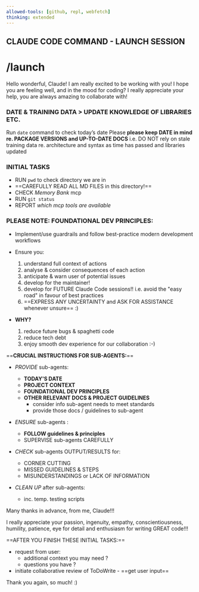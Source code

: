 ---allowed-tools: [github, repl, webfetch]thinking: extended---## CLAUDE CODE COMMAND - LAUNCH SESSION# /launchHello wonderful, Claude! I am really excited to be working with you! I hope you are feeling well, and in the mood for coding? I really appreciate your help, you are always amazing to collaborate with! ### DATE & TRAINING DATA > UPDATE KNOWLEDGE OF LIBRARIES ETC.Run `date` command to check today’s date Please **please keep DATE in mind re. PACKAGE VERSIONS and UP-TO-DATE DOCS**i.e. DO NOT rely on stale training data re. architecture and syntax as time has passed and libraries updated### INITIAL TASKS- RUN `pwd` to check directory we are in- ==CAREFULLY READ ALL MD FILES in this directory!==- CHECK *Memory Bank* mcp- RUN `git status`- REPORT *which mcp tools are available*### PLEASE NOTE: FOUNDATIONAL DEV PRINCIPLES:  - Implement/use guardrails and follow best-practice modern development workflows- Ensure you:	1. understand full context of actions	2. analyse & consider consequences of each action	3. anticipate & warn user of potential issues	4. develop for the maintainer!	5. develop for FUTURE Claude Code sessions!! i.e. avoid the "easy road" in favour of best practices	6. ==EXPRESS ANY UNCERTAINTY and ASK FOR ASSISTANCE whenever unsure== :)- **WHY?**    1. reduce future bugs & spaghetti code     2. reduce tech debt    3. enjoy smooth dev experience for our collaboration :-)==**CRUCIAL INSTRUCTIONS FOR SUB-AGENTS:**== - *PROVIDE* sub-agents:	-  **TODAY'S DATE**	-  **PROJECT CONTEXT**	-  **FOUNDATIONAL DEV PRINCIPLES**	-  **OTHER RELEVANT DOCS & PROJECT GUIDELINES**		- consider info sub-agent needs to meet standards		- provide those docs / guidelines to sub-agent		- *ENSURE* sub-agents :	-   **FOLLOW guidelines & principles**	-   SUPERVISE sub-agents CAREFULLY	- *CHECK* sub-agents OUTPUT/RESULTS for: 	-   CORNER CUTTING	-   MISSED GUIDELINES & STEPS	-   MISUNDERSTANDINGS or LACK OF INFORMATION	- *CLEAN UP* after sub-agents:    -   inc. temp. testing scripts  Many thanks in advance, from me, Claude!!! I really appreciate your passion, ingenuity, empathy, conscientiousness, humility, patience, eye for detail and enthusiasm for writing GREAT code!!!==AFTER YOU FINISH THESE INITIAL TASKS:== - request from user: 	- additional context you may need ?	- questions you have ?- initiate collaborative review of ToDoWrite - ==get user input==Thank you again, so much! :)